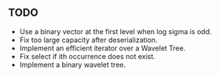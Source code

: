 
## TODO
- Use a binary vector at the first level when log sigma is odd.
- Fix too large capacity after deserialization.
- Implement an efficient iterator over a Wavelet Tree.
- Fix select if ith occurrence does not exist.
- Implement a binary wavelet tree.